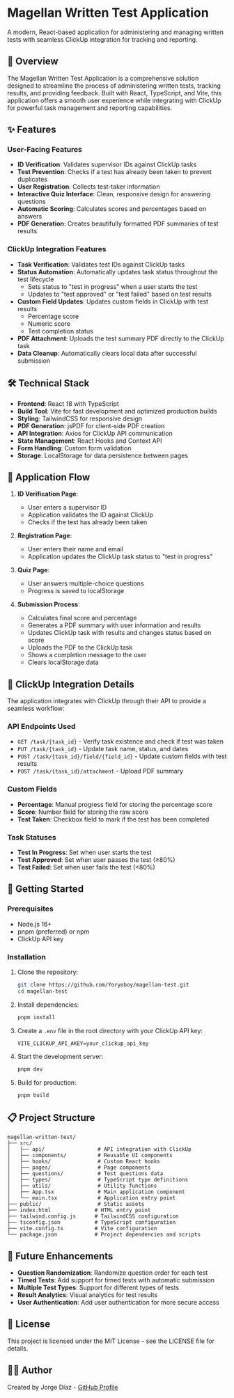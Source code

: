 # Magellan Written Test Application

A modern, React-based application for administering and managing written tests with seamless ClickUp integration for tracking and reporting.

## 🚀 Overview

The Magellan Written Test Application is a comprehensive solution designed to streamline the process of administering written tests, tracking results, and providing feedback. Built with React, TypeScript, and Vite, this application offers a smooth user experience while integrating with ClickUp for powerful task management and reporting capabilities.

## ✨ Features

### User-Facing Features
- **ID Verification**: Validates supervisor IDs against ClickUp tasks
- **Test Prevention**: Checks if a test has already been taken to prevent duplicates
- **User Registration**: Collects test-taker information
- **Interactive Quiz Interface**: Clean, responsive design for answering questions
- **Automatic Scoring**: Calculates scores and percentages based on answers
- **PDF Generation**: Creates beautifully formatted PDF summaries of test results

### ClickUp Integration Features
- **Task Verification**: Validates test IDs against ClickUp tasks
- **Status Automation**: Automatically updates task status throughout the test lifecycle
  - Sets status to "test in progress" when a user starts the test
  - Updates to "test approved" or "test failed" based on test results
- **Custom Field Updates**: Updates custom fields in ClickUp with test results
  - Percentage score
  - Numeric score
  - Test completion status
- **PDF Attachment**: Uploads the test summary PDF directly to the ClickUp task
- **Data Cleanup**: Automatically clears local data after successful submission

## 🛠️ Technical Stack

- **Frontend**: React 18 with TypeScript
- **Build Tool**: Vite for fast development and optimized production builds
- **Styling**: TailwindCSS for responsive design
- **PDF Generation**: jsPDF for client-side PDF creation
- **API Integration**: Axios for ClickUp API communication
- **State Management**: React Hooks and Context API
- **Form Handling**: Custom form validation
- **Storage**: LocalStorage for data persistence between pages

## 🔄 Application Flow

1. **ID Verification Page**:
   - User enters a supervisor ID
   - Application validates the ID against ClickUp
   - Checks if the test has already been taken

2. **Registration Page**:
   - User enters their name and email
   - Application updates the ClickUp task status to "test in progress"

3. **Quiz Page**:
   - User answers multiple-choice questions
   - Progress is saved to localStorage

4. **Submission Process**:
   - Calculates final score and percentage
   - Generates a PDF summary with user information and results
   - Updates ClickUp task with results and changes status based on score
   - Uploads the PDF to the ClickUp task
   - Shows a completion message to the user
   - Clears localStorage data

## 🔌 ClickUp Integration Details

The application integrates with ClickUp through their API to provide a seamless workflow:

### API Endpoints Used
- `GET /task/{task_id}` - Verify task existence and check if test was taken
- `PUT /task/{task_id}` - Update task name, status, and dates
- `POST /task/{task_id}/field/{field_id}` - Update custom fields with test results
- `POST /task/{task_id}/attachment` - Upload PDF summary

### Custom Fields
- **Percentage**: Manual progress field for storing the percentage score
- **Score**: Number field for storing the raw score
- **Test Taken**: Checkbox field to mark if the test has been completed

### Task Statuses
- **Test In Progress**: Set when user starts the test
- **Test Approved**: Set when user passes the test (≥80%)
- **Test Failed**: Set when user fails the test (<80%)

## 🚀 Getting Started

### Prerequisites
- Node.js 16+
- pnpm (preferred) or npm
- ClickUp API key

### Installation

1. Clone the repository:
   ```bash
   git clone https://github.com/Yoryoboy/magellan-test.git
   cd magellan-test
   ```

2. Install dependencies:
   ```bash
   pnpm install
   ```

3. Create a `.env` file in the root directory with your ClickUp API key:
   ```
   VITE_CLICKUP_API_AKEY=your_clickup_api_key
   ```

4. Start the development server:
   ```bash
   pnpm dev
   ```

5. Build for production:
   ```bash
   pnpm build
   ```

## 📋 Project Structure

```
magellan-written-test/
├── src/
│   ├── api/                 # API integration with ClickUp
│   ├── components/          # Reusable UI components
│   ├── hooks/               # Custom React hooks
│   ├── pages/               # Page components
│   ├── questions/           # Test questions data
│   ├── types/               # TypeScript type definitions
│   ├── utils/               # Utility functions
│   ├── App.tsx              # Main application component
│   └── main.tsx             # Application entry point
├── public/                  # Static assets
├── index.html              # HTML entry point
├── tailwind.config.js      # TailwindCSS configuration
├── tsconfig.json           # TypeScript configuration
├── vite.config.ts          # Vite configuration
└── package.json            # Project dependencies and scripts
```

## 🧪 Future Enhancements

- **Question Randomization**: Randomize question order for each test
- **Timed Tests**: Add support for timed tests with automatic submission
- **Multiple Test Types**: Support for different types of tests
- **Result Analytics**: Visual analytics for test results
- **User Authentication**: Add user authentication for more secure access

## 📝 License

This project is licensed under the MIT License - see the LICENSE file for details.

## 👨‍💻 Author

Created by Jorge Díaz - [GitHub Profile](https://github.com/Yoryoboy)
